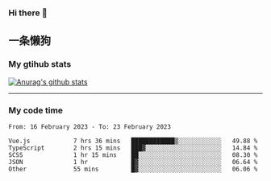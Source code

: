 ### Hi there 👋

## 一条懒狗
<!--
**kiss-me-quickly/kiss-me-quickly** is a ✨ _special_ ✨ repository because its `README.md` (this file) appears on your GitHub profile.

Here are some ideas to get you started:

- 🔭 I’m currently working on ...
- 🌱 I’m currently learning ...
- 👯 I’m looking to collaborate on ...
- 🤔 I’m looking for help with ...
- 💬 Ask me about ...
- 📫 How to reach me: ...
- 😄 Pronouns: ...
- ⚡ Fun fact: ...
-->


### My gtihub stats

[![Anurag's github stats](https://github-readme-stats.vercel.app/api?username=kiss-me-quickly)](https://github.com/anuraghazra/github-readme-stats)

***

### My code time

<!--START_SECTION:waka-->

```text
From: 16 February 2023 - To: 23 February 2023

Vue.js            7 hrs 36 mins   ████████████▒░░░░░░░░░░░░   49.88 %
TypeScript        2 hrs 15 mins   ███▓░░░░░░░░░░░░░░░░░░░░░   14.84 %
SCSS              1 hr 15 mins    ██░░░░░░░░░░░░░░░░░░░░░░░   08.30 %
JSON              1 hr            █▓░░░░░░░░░░░░░░░░░░░░░░░   06.64 %
Other             55 mins         █▓░░░░░░░░░░░░░░░░░░░░░░░   06.06 %
```

<!--END_SECTION:waka-->
